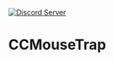 [![Discord Server](https://img.shields.io/discord/382339402338402315.svg?label=Discord%20Server)](https://discord.gg/SJmMZKy)
# CCMouseTrap
